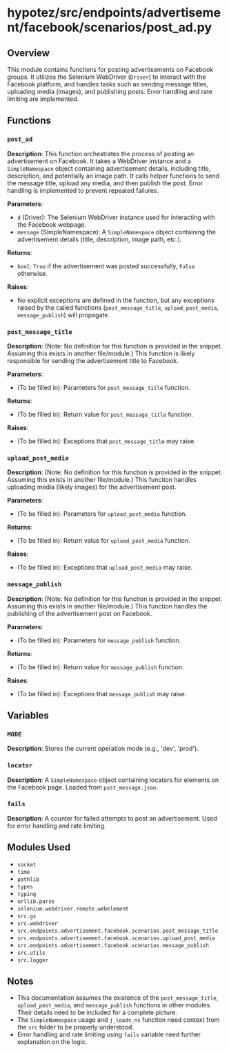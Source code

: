 # hypotez/src/endpoints/advertisement/facebook/scenarios/post_ad.py

## Overview

This module contains functions for posting advertisements on Facebook groups.  It utilizes the Selenium WebDriver (`Driver`) to interact with the Facebook platform, and handles tasks such as sending message titles, uploading media (images), and publishing posts.  Error handling and rate limiting are implemented.


## Functions

### `post_ad`

**Description**: This function orchestrates the process of posting an advertisement on Facebook.  It takes a WebDriver instance and a `SimpleNamespace` object containing advertisement details, including title, description, and potentially an image path. It calls helper functions to send the message title, upload any media, and then publish the post.  Error handling is implemented to prevent repeated failures.

**Parameters**:

- `d` (Driver): The Selenium WebDriver instance used for interacting with the Facebook webpage.
- `message` (SimpleNamespace): A `SimpleNamespace` object containing the advertisement details (title, description, image path, etc.).

**Returns**:

- `bool`: `True` if the advertisement was posted successfully, `False` otherwise.

**Raises**:

- No explicit exceptions are defined in the function, but any exceptions raised by the called functions (`post_message_title`, `upload_post_media`, `message_publish`) will propagate.


### `post_message_title`

**Description**: (Note: No definition for this function is provided in the snippet.  Assuming this exists in another file/module.)  This function is likely responsible for sending the advertisement title to Facebook.

**Parameters**:

- (To be filled in): Parameters for `post_message_title` function.

**Returns**:

- (To be filled in): Return value for `post_message_title` function.

**Raises**:

- (To be filled in): Exceptions that `post_message_title` may raise.


### `upload_post_media`

**Description**: (Note: No definition for this function is provided in the snippet.  Assuming this exists in another file/module.) This function handles uploading media (likely images) for the advertisement post.

**Parameters**:

- (To be filled in): Parameters for `upload_post_media` function.


**Returns**:

- (To be filled in): Return value for `upload_post_media` function.


**Raises**:

- (To be filled in): Exceptions that `upload_post_media` may raise.


### `message_publish`

**Description**: (Note: No definition for this function is provided in the snippet.  Assuming this exists in another file/module.) This function handles the publishing of the advertisement post on Facebook.


**Parameters**:

- (To be filled in): Parameters for `message_publish` function.


**Returns**:

- (To be filled in): Return value for `message_publish` function.


**Raises**:

- (To be filled in): Exceptions that `message_publish` may raise.


## Variables

### `MODE`

**Description**: Stores the current operation mode (e.g., 'dev', 'prod').


### `locator`

**Description**: A `SimpleNamespace` object containing locators for elements on the Facebook page.  Loaded from `post_message.json`.


### `fails`

**Description**: A counter for failed attempts to post an advertisement.  Used for error handling and rate limiting.


## Modules Used

- `socket`
- `time`
- `pathlib`
- `types`
- `typing`
- `urllib.parse`
- `selenium.webdriver.remote.webelement`
- `src.gs`
- `src.webdriver`
- `src.endpoints.advertisement.facebook.scenarios.post_message_title`
- `src.endpoints.advertisement.facebook.scenarios.upload_post_media`
- `src.endpoints.advertisement.facebook.scenarios.message_publish`
- `src.utils`
- `src.logger`


## Notes

- This documentation assumes the existence of the `post_message_title`, `upload_post_media`, and `message_publish` functions in other modules.  Their details need to be included for a complete picture.
- The `SimpleNamespace` usage and `j_loads_ns` function need context from the `src` folder to be properly understood.
- Error handling and rate limiting using `fails` variable need further explanation on the logic.